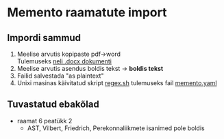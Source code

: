 # Memento raamatute import

## Impordi sammud
1. Meelise arvutis kopipaste pdf->word  
   Tulemuseks [neli .docx dokumenti](https://github.com/memoriaal/memoriaal/tree/master/memento/in)
2. Meelise arvutis asendus boldis tekst -> <b>boldis tekst</b>
3. Failid salvestada "as plaintext"
4. Unixi masinas käivitatud skript [regex.sh](https://github.com/memoriaal/memoriaal/blob/master/memento/in/regex.sh)
   tulemuseks fail [memento.yaml](https://github.com/memoriaal/memoriaal/blob/master/memento/memento.yaml)


## Tuvastatud ebakõlad

- raamat 6 peatükk 2
  - AST, Vilbert, Friedrich,
    Perekonnaliikmete isanimed pole boldis
